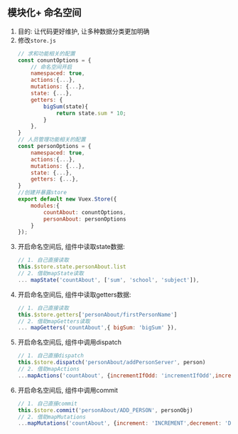 ## 模块化+ 命名空间
1. 目的: 让代码更好维护, 让多种数据分类更加明确
2. 修改```store.js```
    ```JavaScript
    // 求和功能相关的配置
    const conuntOptions = {
        // 命名空间开启
        namespaced: true,
        actions:{...},
        mutations: {...},
        state: {...},
        getters: {
            bigSum(state){
                return state.sum * 10;
            }
        },
    }
    // 人员管理功能相关的配置
    const personOptions = {
        namespaced: true,
        actions:{...},
        mutations: {...},
        state: {...},
        getters: {...},
    }
    //创建并暴露store
    export default new Vuex.Store({
        modules:{
            countAbout: conuntOptions,
            personAbout: personOptions
        }
    });
    ```
3. 开启命名空间后, 组件中读取state数据:
    ```JavaScript
    // 1. 自己直接读取
    this.$store.state.personAbout.list
    // 2. 借助mapState读取
    ... mapState('countAbout', ['sum', 'school', 'subject']),
    ```
4. 开启命名空间后, 组件中读取getters数据:
    ```JavaScript
    // 1. 自己直接读取
    this.$store.getters['personAbout/firstPersonName']
    // 2. 借助mapGetters读取
    ... mapGetters('countAbout',{ bigSum: 'bigSum' }),
    ```
5. 开启命名空间后, 组件中调用dispatch
    ```JavaScript
    // 1. 自己直接dispatch
    this.$store.dispatch('personAbout/addPersonServer', person)
    // 2. 借助mapActions
    ...mapActions('countAbout', {incrementIfOdd: 'incrementIfOdd',incrementWait: 'incrementWait',}),
    ```
6. 开启命名空间后, 组件中调用commit
    ```JavaScript
    // 1. 自己直接commit
    this.$store.commit('personAbout/ADD_PERSON', personObj)
    // 2. 借助mapMutations
    ...mapMutations('countAbout', {increment: 'INCREMENT',decrement: 'DECREMENT',}),
    ```